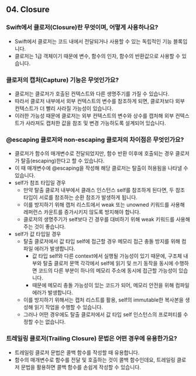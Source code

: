 ## 04. Closure
### Swift에서 클로저(Closure)란 무엇이며, 어떻게 사용하나요?
- Swift에서 클로저는 코드 내에서 전달되거나 사용할 수 있는 독립적인 기능 블록입니다.
- 클로저는 1급 객체이기 때문에 변수, 함수의 인자, 함수의 반환값으로 사용할 수 있습니다.

### 클로저의 캡처(Capture) 기능은 무엇인가요?
- 클로저는 클로저가 호출된 컨텍스트와 다른 생명주기를 가질 수 있습니다. 
- 따라서 클로저 내부에서 외부 컨텍스트의 변수를 참조하게 되면, 클로저보다 외부 컨텍스트가 더 빨리 사라질 가능성이 있습니다.
- 이러한 가능성 때문에 클로저는 외부 컨텍스트의 변수와 상수를 캡처해 외부 컨텍스트가 사라져도 캡처한 값을 참조 및 변경 가능하도록 설계되어 있습니다.

### @escaping 클로저와 non-escaping 클로저의 차이점은 무엇인가요?
- 클로저가 함수의 매개변수로 전달되었지만, 함수 반환 이후에 호출되는 경우 클로저가 탈출(escaping)한다고 할 수 있습니다.
- 이 때 매개변수에 @escaping을 작성해 해당 클로저는 탈출이 허용됨을 나타낼 수 있습니다.
- self가 참조 타입일 경우
    - 만약 탈출 클로저 내부에서 클래스 인스턴스 self를 참조하게 된다면, 두 참조 타입이 서로를 참조하는 순환 참조가 발생하게 됩니다.
    - 이를 방지하기 위해 캡처 리스트에서 weak 또는 unowned 키워드를 사용해 레퍼런스 카운트를 증가시키지 않도록 방지해야 합니다.
    - 클로저의 생명주기가 self보다 긴 경우를 대비하기 위해 weak 키워드를 사용해주는 것이 좋습니다.
- self가 값 타입일 경우
    - 탈출 클로저에서 값 타입 self에 접근할 경우 메모리 접근 충돌 방지를 위해 컴파일 에러가 발생합니다.
        - 값 타입 self와 다른 context에서 실행될 가능성이 있기 때문에, 구조체 내부와 탈출 클로저 문맥 각각에서 self에 읽기 및 쓰기 동작을 동시에 수행하면 코드의 다른 부분이 하나의 메모리 주소에 동시에 접근할 가능성이 있습니다.
        - 때문에 메모리 충돌 가능성이 있는 코드가 되어, 메모리 안전을 위해 컴파일 에러가 발생합니다.
    - 이를 방지하기 위해서는 캡처 리스트를 활용, self의 immutable한 복사본을 생성해 읽기 작업을 수행할 수 있습니다.
    - 그러나 어떤 경우에도 탈출 클로저에서 값 타입 self 인스턴스의 프로퍼티를 수정할 수는 없습니다.


### 트레일링 클로저(Trailing Closure) 문법은 어떤 경우에 유용한가요?
- 트레일링 클로저 문법은 콜백 함수를 작성할 때 유용합니다.
- 함수의 매개변수로 함수를 전달 및 호출하는 것이 콜백 함수인데요, 트레일링 클로저 문법을 활용하면 콜백 함수를 손쉽게 작성할 수 있습니다.